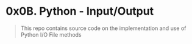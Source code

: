 # 0x0B. Python - Input/Output
> This repo contains source code on the implementation and use of Python I/O File methods
